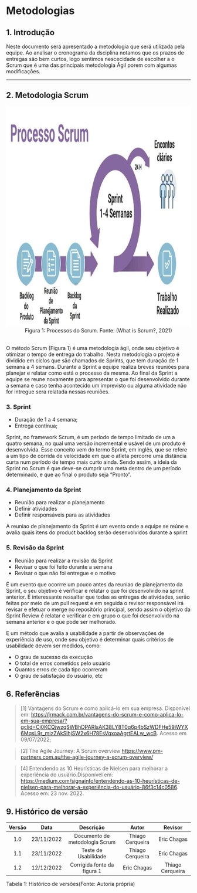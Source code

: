 # Metodologias

## 1. Introdução

<p>Neste documento será apresentado a metodologia que será utilizada pela equipe. Ao analisar o cronograma da dsciplina notamos que os prazos de entregas são bem curtos, logo sentimos nescecidade de escolher a o Scrum que é uma das principais metodologia Ágil porem com algumas modificações.  </p>

---

## 2. Metodologia Scrum

<div align="center">
<img src="https://raw.githubusercontent.com/Interacao-Humano-Computador/2022.2-UnbIdiomas/main/docs/assets/img/processoScrum.png" width="1000" height="600"/>
<figcaption align="center">Figura 1: Processos do Scrum. Fonte: (What is Scrum?, 2021)</figcaption>
</div>
<br/>

<p>O método Scrum (Figura 1) é uma metodologia ágil, onde seu objetivo é otimizar o tempo de entrega do trabalho. Nesta metodologia o projeto é dividido em ciclos  que são chamados de Sprints, que tem duração de 1 semana a 4 semans. Durante a Sprint a equipe realiza breves reuniões para planejar e relatar como está o processo da mesma. Ao final da Sprint a equipe se reune novamente para apresentar o que foi desenvolvido durante a semana e caso tenha acontecido um imprevisto ou alguma atividade não for intregue sera relatada nessas reuniões.</p>

### 3. Sprint

- Duração de 1 a 4 semana;
- Entrega contínua;

Sprint, no framework Scrum, é um período de tempo limitado de um a quatro semana, no qual uma versão incremental e usável de um produto é desenvolvida.
Esse conceito vem do termo Sprint, em inglês, que se refere a um tipo de corrida de velocidade em que o atleta percorre uma distância curta num período de tempo mais curto ainda. Sendo assim, a ideia da Sprint no Scrum é que deve-se cumprir uma meta dentro de um período determinado, e que ao final o produto seja “Pronto”.

### 4. Planejamento da Sprint

- Reunião para realizar o planejamento
- Definir atividades
- Definir responsáveis para as atividades

A reuniao de planejamento da Sprint é um evento onde a equipe se reúne e avalia quais itens do product backlog serão desenvolvidos durante a sprint


### 5. Revisão da Sprint

- Reunião para realizar a revisão da Sprint
- Revisar o que foi feito durante a semana
- Revisar o que não foi entregue e o motivo

É um evento que ocorrre um pouco antes da reuniao de planejamento da Sprint, o seu objetivo é verificar e relatar o que foi desenvolvido na sprint anterior. É interessante ressaltar que todas as entregas de atividades, serão feitas por meio de um pull request e em seguida o revisor responsável irá revisar e efetuar o merge no repositório principal, sendo assim o objetivo da Sprint Review é relatar e verificar e em grupo o que foi desenvolvido na semana anterior e o que pode ser melhorado.

<p>E um método que avalia a usabilidade a partir de observações de experiência de uso, onde seu objetivo é determinar quais critérios de usabilidade devem ser medidos, como:</p>

- O grau de sucesso da execução
- O total de erros cometidos pelo usuário
- Quantos erros de cada tipo ocorreram
- O grau de satisfação do usuário, etc


## 6. Referências

>[1] Vantagens do Scrum e como aplicá-lo em sua empresa. Disponível em: https://jrmack.com.br/vantagens-do-scrum-e-como-aplica-lo-em-sua-empresa/?gclid=Cj0KCQjwzqSWBhDPARIsAK38LY8T0q6p4bSzWDFHe59IWYX6MqsL9r_mizZAkSlhjSW2x6H78EsVqxoaAgrtEALw_wcB. Acesso em 09/07/2022;

>[2] The Agile Journey: A Scrum overview https://www.pm-partners.com.au/the-agile-journey-a-scrum-overview/

>[4] Entendendo as 10 Heurísticas de Nielsen para melhorar a experiência do usuário.Disponível em: <https://medium.com/signainfo/entendendo-as-10-heurísticas-de-nielsen-para-melhorar-a-experiência-do-usuário-86f3c14c0586>. Acesso em: 23 nov. 2022.

## 9. Histórico de versão

| Versão |    Data    |           Descrição            |      Autor       |     Revisor      |
| :----: | :--------: | :----------------------------: | :--------------: | :--------------: |
|  1.0   | 23/11/2022 | Documento de metodologia Scrum | Thiago Cerqueira |   Eric Chagas    |
|  1.1   | 23/11/2022 |      Teste de Usabilidade      | Thiago Cerqueira |   Eric Chagas    |
|  1.2   | 12/12/2022 |  Corrigida fonte da figura 1   |   Eric Chagas    | Thiago Cerqueira |



<div align="center">
<figcaption align="left">Tabela 1: Histórico de versões(Fonte: Autoria própria)</figcaption>
</div>
<br/>
